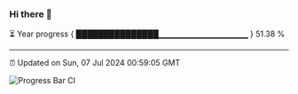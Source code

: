 ### Hi there 👋

⏳ Year progress { ███████████████▁▁▁▁▁▁▁▁▁▁▁▁▁▁▁ } 51.38 %

---

⏰ Updated on Sun, 07 Jul 2024 00:59:05 GMT

![Progress Bar CI](https://github.com/liununu/liununu/workflows/Progress%20Bar%20CI/badge.svg)
